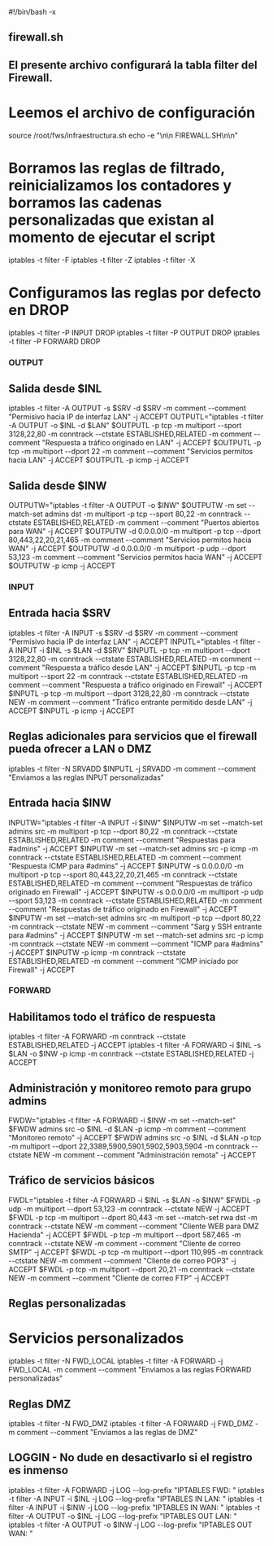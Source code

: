 #!/bin/bash -x 
## firewall.sh ##
## El presente archivo configurará la tabla filter del Firewall. 
# Leemos el archivo de configuración 
source /root/fws/infraestructura.sh
echo -e "\n\n FIREWALL.SH\n\n"

# Borramos las reglas de filtrado, reinicializamos los contadores y borramos las cadenas personalizadas que existan al momento de ejecutar el script
iptables -t filter -F 
iptables -t filter -Z 
iptables -t filter -X 

# Configuramos las reglas por defecto en DROP 
iptables -t filter -P INPUT   DROP
iptables -t filter -P OUTPUT  DROP
iptables -t filter -P FORWARD DROP 

### OUTPUT ###
## Salida desde $INL
iptables -t filter -A OUTPUT -s $SRV -d $SRV -m comment --comment "Permisivo hacia IP de interfaz LAN" -j ACCEPT
OUTPUTL="iptables -t filter -A OUTPUT -o $INL -d $LAN" 
$OUTPUTL -p tcp -m multiport --sport 3128,22,80 -m conntrack --ctstate ESTABLISHED,RELATED -m comment --comment "Respuesta a tráfico originado en LAN" -j ACCEPT
$OUTPUTL -p tcp -m multiport --dport 22 -m comment --comment "Servicios permitos hacia LAN" -j ACCEPT
$OUTPUTL -p icmp -j ACCEPT

## Salida desde $INW
OUTPUTW="iptables -t filter -A OUTPUT -o $INW"
$OUTPUTW -m set --match-set admins dst -m multiport -p tcp --sport 80,22 -m conntrack --ctstate ESTABLISHED,RELATED -m comment --comment "Puertos abiertos para WAN"  -j ACCEPT
$OUTPUTW -d 0.0.0.0/0 -m multiport -p tcp --dport 80,443,22,20,21,465 -m comment --comment "Servicios permitos hacia WAN"  -j ACCEPT
$OUTPUTW -d 0.0.0.0/0 -m multiport -p udp --dport 53,123 -m comment --comment "Servicios permitos hacia WAN" -j ACCEPT
$OUTPUTW -p icmp -j ACCEPT 

### INPUT ### 
## Entrada hacia $SRV
iptables -t filter -A INPUT -s $SRV -d $SRV -m comment --comment "Permisivo hacia IP de interfaz LAN" -j ACCEPT
INPUTL="iptables -t filter -A INPUT -i $INL -s $LAN -d $SRV" 
$INPUTL -p tcp -m multiport --dport 3128,22,80 -m conntrack --ctstate ESTABLISHED,RELATED -m comment --comment "Respuesta a tráfico desde LAN" -j ACCEPT
$INPUTL -p tcp -m multiport --sport 22 -m conntrack --ctstate ESTABLISHED,RELATED -m comment --comment "Respuesta a tráfico originado en Firewall" -j ACCEPT
$INPUTL -p tcp -m multiport --dport 3128,22,80 -m conntrack --ctstate NEW -m comment --comment "Tráfico entrante permitido desde LAN" -j ACCEPT 
$INPUTL -p icmp -j ACCEPT 

## Reglas adicionales para servicios que el firewall pueda ofrecer a LAN o DMZ
iptables -t filter -N SRVADD
$INPUTL -j SRVADD -m comment --comment "Enviamos a las reglas INPUT personalizadas"

## Entrada hacia $INW
INPUTW="iptables -t filter -A INPUT -i $INW"
$INPUTW -m set --match-set admins src -m multiport -p tcp --dport 80,22 -m conntrack --ctstate ESTABLISHED,RELATED -m comment --comment "Respuestas para #admins" -j ACCEPT 
$INPUTW -m set --match-set admins src -p icmp -m conntrack --ctstate ESTABLISHED,RELATED -m comment --comment "Respuesta ICMP para #admins" -j ACCEPT
$INPUTW -s 0.0.0.0/0 -m multiport -p tcp --sport 80,443,22,20,21,465 -m conntrack --ctstate ESTABLISHED,RELATED -m comment --comment "Respuestas de tráfico originado en Firewall" -j ACCEPT 
$INPUTW -s 0.0.0.0/0 -m multiport -p udp --sport 53,123 -m conntrack --ctstate ESTABLISHED,RELATED -m comment --comment "Respuestas de tráfico originado en Firewall" -j ACCEPT 
$INPUTW -m set --match-set admins src -m multiport -p tcp --dport 80,22 -m conntrack --ctstate NEW -m comment --comment "Sarg y SSH entrante para #admins" -j ACCEPT
$INPUTW -m set --match-set admins src -p icmp -m conntrack --ctstate NEW -m comment --comment "ICMP para #admins" -j ACCEPT
$INPUTW -p icmp -m conntrack --ctstate ESTABLISHED,RELATED -m comment --comment "ICMP iniciado por Firewall" -j ACCEPT

### FORWARD 
## Habilitamos todo el tráfico de respuesta
iptables -t filter -A FORWARD -m conntrack --ctstate ESTABLISHED,RELATED -j ACCEPT
iptables -t filter -A FORWARD -i $INL -s $LAN -o $INW -p icmp -m conntrack --ctstate ESTABLISHED,RELATED  -j ACCEPT

## Administración y monitoreo remoto para grupo admins
FWDW="iptables -t filter -A FORWARD -i $INW -m set --match-set"
$FWDW admins src -o $INL -d $LAN -p icmp -m comment --comment "Monitoreo remoto" -j ACCEPT
$FWDW admins src -o $INL -d $LAN -p tcp -m multiport --dport 22,3389,5900,5901,5902,5903,5904 -m conntrack --ctstate NEW -m comment --comment "Administración remota" -j ACCEPT

## Tráfico de servicios básicos
FWDL="iptables -t filter -A FORWARD -i $INL -s $LAN -o $INW"
$FWDL -p udp -m multiport --dport 53,123 -m conntrack --ctstate NEW -j ACCEPT
$FWDL -p tcp -m multiport --dport 80,443  -m set --match-set rwa dst -m conntrack --ctstate NEW -m comment --comment "Cliente WEB para DMZ Hacienda" -j ACCEPT
$FWDL -p tcp -m multiport --dport 587,465 -m conntrack --ctstate NEW -m comment --comment "Cliente de correo SMTP" -j ACCEPT
$FWDL -p tcp -m multiport --dport 110,995 -m conntrack --ctstate NEW -m comment --comment "Cliente de correo POP3" -j ACCEPT 
$FWDL -p tcp -m multiport --dport 20,21 -m conntrack --ctstate NEW -m comment --comment "Cliente de correo FTP" -j ACCEPT 

## Reglas personalizadas
# Servicios personalizados
iptables -t filter -N FWD_LOCAL
iptables -t filter -A FORWARD -j FWD_LOCAL -m comment --comment "Enviamos a las reglas FORWARD personalizadas"

## Reglas DMZ
iptables -t filter -N FWD_DMZ
iptables -t filter -A FORWARD -j FWD_DMZ -m comment --comment "Enviamos a las reglas de DMZ"

## LOGGIN - No dude en desactivarlo si el registro es inmenso
iptables -t filter -A FORWARD -j LOG --log-prefix "IPTABLES FWD: "
iptables -t filter -A INPUT -i $INL -j LOG --log-prefix "IPTABLES IN LAN: "
iptables -t filter -A INPUT -i $INW -j LOG --log-prefix "IPTABLES IN WAN: "
iptables -t filter -A OUTPUT -o $INL -j LOG --log-prefix "IPTABLES OUT LAN: "
iptables -t filter -A OUTPUT -o $INW -j LOG --log-prefix "IPTABLES OUT WAN: "
